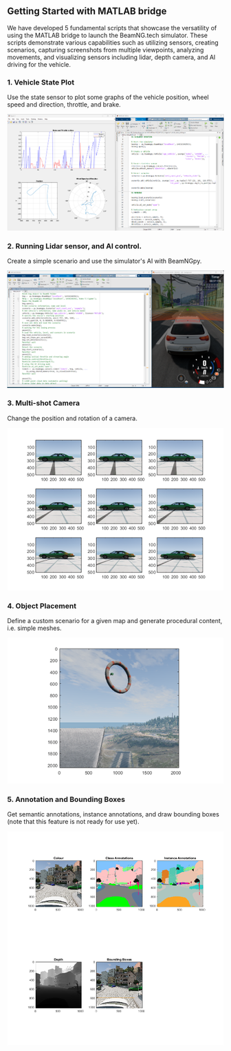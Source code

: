 <a name="matlab_start"></a>


## Getting Started with MATLAB bridge 

We have developed 5 fundamental scripts that showcase the versatility of using the MATLAB bridge to launch the BeamNG.tech simulator. These scripts demonstrate various capabilities such as utilizing sensors, creating scenarios, capturing screenshots from multiple viewpoints, analyzing movements, and visualizing sensors including lidar, depth camera, and AI driving for the vehicle.

### 1. Vehicle State Plot
Use the state sensor to plot some graphs of the vehicle position, wheel speed and direction, throttle, and brake. 

<img src="https://raw.githubusercontent.com/BeamNG/BeamNG-MATLAB-Simulink-integration/main/media/vehicle_state_ploting.png" alt="Vehicle state plotting" >

    
### 2. Running Lidar sensor, and AI control. 
Create a simple scenario and use the simulator's AI with BeamNGpy.

<img src="https://raw.githubusercontent.com/BeamNG/BeamNG-MATLAB-Simulink-integration/main/media/lidar_tour.png" alt="Lidar sensor and AI control mode" >

### 3. Multi-shot Camera    
Change the position and rotation of a camera.

<img src="https://raw.githubusercontent.com/BeamNG/BeamNG-MATLAB-Simulink-integration/main/media/multi_shots_1.png" alt="Multi-shot Camera" >

### 4. Object Placement    
Define a custom scenario for a given map and generate procedural content, i.e. simple meshes.

<img src="https://raw.githubusercontent.com/BeamNG/BeamNG-MATLAB-Simulink-integration/main/media/object_placment_0.png" alt="Object Placement" >

### 5. Annotation and Bounding Boxes
Get semantic annotations, instance annotations, and draw bounding boxes (note that this feature is not ready for use yet).

<img src="https://raw.githubusercontent.com/BeamNG/BeamNG-MATLAB-Simulink-integration/main/media/annotation_bounding_boxes.png" alt="Annotation and Bounding Boxes" >

